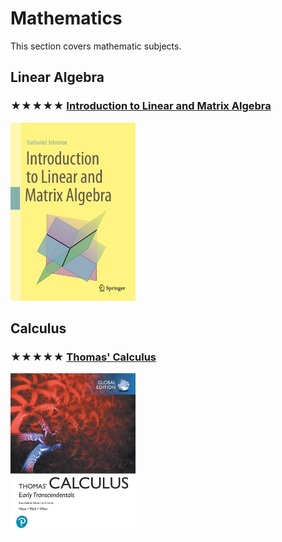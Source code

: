 # Mathematics

This section covers mathematic subjects.

## Linear Algebra

### ★★★★★ [Introduction to Linear and Matrix Algebra](books/9783030528119.md)
[<img alt="9783030528119" src="covers/9783030528119.jpg" width="200"/>](books/9783030528119.md)

## Calculus

### ★★★★★ [Thomas' Calculus](books/9781292253114.md)
[<img alt="9781292253114" src="covers/9781292253114.jpg" width="200"/>](books/9781292253114.md)
